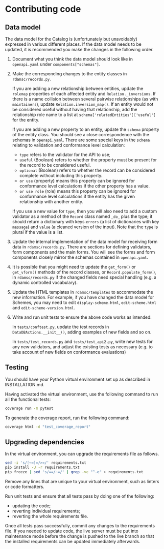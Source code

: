 # Contributing code

## Data model

The data model for the Catalog is (unfortunately but unavoidably) expressed in
various different places. If the data model needs to be updated, it is
recommended you make the changes in the following order.

 1. Document what you think the data model should look like in `openapi.yaml`
    under `components["schemas"]`.

 2. Make the corresponding changes to the entity classes in `rdamsc/records.py`.

    If you are adding a new relationship between entities, update the `rolemap`
    properties of each affected entity and `Relation._inversions`. If there is
    a name collision between several pairwise relationships (as with
    `maintainers`), update `Relation.inversion_map()`. If an entity would not be
    considered useful without having that relationship, add the relationship
    role name to a list at `schema['relatedEntities']['useful']` for the entity.

    If you are adding a new property to an entity, update the `schema` property
    of the entity class. You should see a close correspondence with the schemas
    in `openapi.yaml`. There are some special keys in the `schema` relating to
    validation and conformance level calculation:

    - `type` refers to the validator for the API to use;
    - `useful` (Boolean) refers to whether the property must be present for the
      record to be considered useful.
    - `optional` (Boolean) refers to whether the record can be considered
      complete without including this property.
    - `or use` (property) means this property can be ignored for conformance level
      calculations if the other property has a value.
    - `or use role` (role) means this property can be ignored for conformance
      level calculations if the entity has the given relationship with another
      entity.

    If you use a new value for `type`, then you will also
    need to add a custom validator as a method of the `Record` class named
    `_do_` plus the type; it should return a dictionary with keys `errors` (a
    list of dictionaries with key `message`) and `value` (a cleaned version of
    the input). Note that the `type` is plural if the value is a list.

 3. Update the internal implementation of the data model for receiving form data
    in `rdamsc/records.py`. There are sections for defining validators, form
    components and the main forms. You will see the forms and form components
    closely mirror the schemas contained in `openapi.yaml`.

 4. It is possible that you might need to update the `get_form()` or
    `get_vform()` methods of the record classes, or `Record.populate_form()`, in
    `rdamsc/records.py` if the changed fields need special handling (e.g.
    a dynamic controlled vocabulary).

 5. Update the HTML templates in `rdamsc/templates` to accommodate the new
    information. For example, if you have changed the data model for Schemes,
    you may need to edit `display-scheme.html`, `edit-scheme.html` and
    `edit-scheme-version.html`.

 6. Write and run unit tests to ensure the above code works as intended.

    In `tests/conftest.py`, update the test records in
    `DataDBActions.__init__()`, adding examples of new fields and so on.

    In `tests/test_records.py` and `tests/test_api2.py`, write new tests for any
    new validators, and adjust the existing tests as necessary (e.g. to take
    account of new fields on conformance evaluations)


## Testing

You should have your Python virtual environment set up as described in
INSTALLATION.md.

Having activated the virtual environment, use the following command to run all
the functional tests:

```bash
coverage run -m pytest
```

To generate the coverage report, run the following command:

```bash
coverage html -d "test_coverage_report"
```

## Upgrading dependencies

In the virtual environment, you can upgrade the requirements file as follows.

```bash
sed -i 's/[~=]=/>=/' requirements.txt
pip install -U -r requirements.txt
pip freeze | sed 's/==/~=/' | grep -ve "^-e" > requirements.txt
```

Remove any lines that are unique to your virtual environment, such as linters
or code formatters.

Run unit tests and ensure that all tests pass by doing one of the following:

- updating the code;
- reverting individual requirements;
- reverting the whole requirements file.

Once all tests pass successfully, commit any changes to the requirements file.
If you needed to update code, the live server must be put into maintenance mode
before the change is pushed to the live branch so that the installed
requirements can be updated immediately afterwards.
